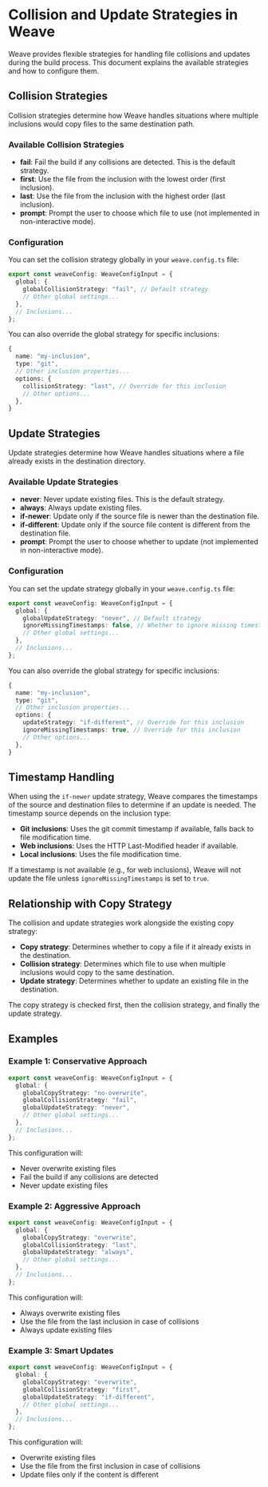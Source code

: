 # Collision and Update Strategies in Weave

Weave provides flexible strategies for handling file collisions and updates during the build process. This document explains the available strategies and how to configure them.

## Collision Strategies

Collision strategies determine how Weave handles situations where multiple inclusions would copy files to the same destination path.

### Available Collision Strategies

- **fail**: Fail the build if any collisions are detected. This is the default strategy.
- **first**: Use the file from the inclusion with the lowest order (first inclusion).
- **last**: Use the file from the inclusion with the highest order (last inclusion).
- **prompt**: Prompt the user to choose which file to use (not implemented in non-interactive mode).

### Configuration

You can set the collision strategy globally in your `weave.config.ts` file:

```typescript
export const weaveConfig: WeaveConfigInput = {
  global: {
    globalCollisionStrategy: "fail", // Default strategy
    // Other global settings...
  },
  // Inclusions...
};
```

You can also override the global strategy for specific inclusions:

```typescript
{
  name: "my-inclusion",
  type: "git",
  // Other inclusion properties...
  options: {
    collisionStrategy: "last", // Override for this inclusion
    // Other options...
  },
}
```

## Update Strategies

Update strategies determine how Weave handles situations where a file already exists in the destination directory.

### Available Update Strategies

- **never**: Never update existing files. This is the default strategy.
- **always**: Always update existing files.
- **if-newer**: Update only if the source file is newer than the destination file.
- **if-different**: Update only if the source file content is different from the destination file.
- **prompt**: Prompt the user to choose whether to update (not implemented in non-interactive mode).

### Configuration

You can set the update strategy globally in your `weave.config.ts` file:

```typescript
export const weaveConfig: WeaveConfigInput = {
  global: {
    globalUpdateStrategy: "never", // Default strategy
    ignoreMissingTimestamps: false, // Whether to ignore missing timestamps when using if-newer
    // Other global settings...
  },
  // Inclusions...
};
```

You can also override the global strategy for specific inclusions:

```typescript
{
  name: "my-inclusion",
  type: "git",
  // Other inclusion properties...
  options: {
    updateStrategy: "if-different", // Override for this inclusion
    ignoreMissingTimestamps: true, // Override for this inclusion
    // Other options...
  },
}
```

## Timestamp Handling

When using the `if-newer` update strategy, Weave compares the timestamps of the source and destination files to determine if an update is needed. The timestamp source depends on the inclusion type:

- **Git inclusions**: Uses the git commit timestamp if available, falls back to file modification time.
- **Web inclusions**: Uses the HTTP Last-Modified header if available.
- **Local inclusions**: Uses the file modification time.

If a timestamp is not available (e.g., for web inclusions), Weave will not update the file unless `ignoreMissingTimestamps` is set to `true`.

## Relationship with Copy Strategy

The collision and update strategies work alongside the existing copy strategy:

- **Copy strategy**: Determines whether to copy a file if it already exists in the destination.
- **Collision strategy**: Determines which file to use when multiple inclusions would copy to the same destination.
- **Update strategy**: Determines whether to update an existing file in the destination.

The copy strategy is checked first, then the collision strategy, and finally the update strategy.

## Examples

### Example 1: Conservative Approach

```typescript
export const weaveConfig: WeaveConfigInput = {
  global: {
    globalCopyStrategy: "no-overwrite",
    globalCollisionStrategy: "fail",
    globalUpdateStrategy: "never",
    // Other global settings...
  },
  // Inclusions...
};
```

This configuration will:
- Never overwrite existing files
- Fail the build if any collisions are detected
- Never update existing files

### Example 2: Aggressive Approach

```typescript
export const weaveConfig: WeaveConfigInput = {
  global: {
    globalCopyStrategy: "overwrite",
    globalCollisionStrategy: "last",
    globalUpdateStrategy: "always",
    // Other global settings...
  },
  // Inclusions...
};
```

This configuration will:
- Always overwrite existing files
- Use the file from the last inclusion in case of collisions
- Always update existing files

### Example 3: Smart Updates

```typescript
export const weaveConfig: WeaveConfigInput = {
  global: {
    globalCopyStrategy: "overwrite",
    globalCollisionStrategy: "first",
    globalUpdateStrategy: "if-different",
    // Other global settings...
  },
  // Inclusions...
};
```

This configuration will:
- Overwrite existing files
- Use the file from the first inclusion in case of collisions
- Update files only if the content is different
